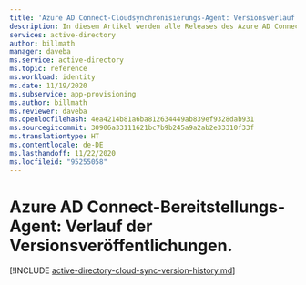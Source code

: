 ```yaml
---
title: 'Azure AD Connect-Cloudsynchronisierungs-Agent: Versionsverlauf | Microsoft-Dokumentation'
description: In diesem Artikel werden alle Releases des Azure AD Connect-Cloudsynchronisierungs-Agent aufgeführt sowie neue Features und behobene Probleme beschrieben.
services: active-directory
author: billmath
manager: daveba
ms.service: active-directory
ms.topic: reference
ms.workload: identity
ms.date: 11/19/2020
ms.subservice: app-provisioning
ms.author: billmath
ms.reviewer: daveba
ms.openlocfilehash: 4ea4214b81a6ba812634449ab839ef9328dab931
ms.sourcegitcommit: 30906a33111621bc7b9b245a9a2ab2e33310f33f
ms.translationtype: HT
ms.contentlocale: de-DE
ms.lasthandoff: 11/22/2020
ms.locfileid: "95255058"
---
```

# <a name="azure-ad-connect-provisioning-agent-version-release-history"></a>Azure AD Connect-Bereitstellungs-Agent: Verlauf der Versionsveröffentlichungen.

[!INCLUDE [active-directory-cloud-sync-version-history.md](../../../includes/active-directory-cloud-sync-version-history.md)]